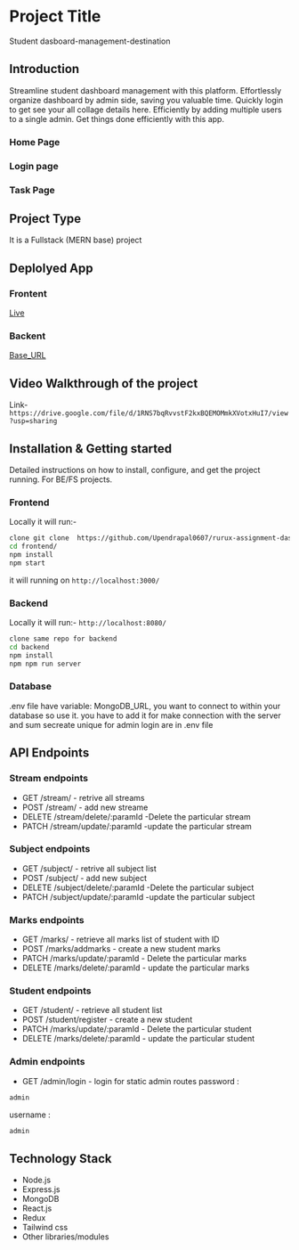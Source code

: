 # Project Title
  Student dasboard-management-destination
## Introduction
Streamline student dashboard management with this platform. Effortlessly organize dashboard by admin side, saving you valuable time. Quickly login to get see your all collage details here. Efficiently by adding multiple users to a single admin. Get things done efficiently with this app.
### Home Page 

### Login page

### Task Page 


## Project Type
It is a Fullstack (MERN base) project
## Deplolyed App
### Frontent
 [Live](https://663f063bbcb7cea66f800c82--lustrous-centaur-7692ce.netlify.app/)

### Backent
 [Base_URL](https://rurux-university-dashboard-backend.vercel.app/)

## Video Walkthrough of the project

   Link- `https://drive.google.com/file/d/1RNS7bqRvvstF2kxBQEMOMmkXVotxHuI7/view?usp=sharing`

## Installation & Getting started
Detailed instructions on how to install, configure, and get the project running. For BE/FS projects.
### Frontend
Locally it will run:-
```bash
clone git clone  https://github.com/Upendrapal0607/rurux-assignment-dashboard.git
cd frontend/
npm install
npm start
```
it will running on `http://localhost:3000/`

### Backend
Locally it will run:- `http://localhost:8080/`
```bash
clone same repo for backend
cd backend
npm install
npm npm run server
```
### Database
.env file have variable:
MongoDB_URL, you want to connect to within your database so use it.
you have to add it for make connection with the server
and sum secreate unique for admin login are in .env file


## API Endpoints
### Stream endpoints
- GET /stream/ - retrive all streams
- POST /stream/ - add new streame
- DELETE /stream/delete/:paramId -Delete the particular stream
- PATCH /stream/update/:paramId -update the particular stream

### Subject endpoints

- GET /subject/ - retrive all subject list
- POST /subject/ - add new subject
- DELETE /subject/delete/:paramId -Delete the particular subject
- PATCH /subject/update/:paramId -update the particular subject

### Marks endpoints

- GET /marks/ - retrieve all marks list of student with ID
- POST /marks/addmarks - create a new student marks
- PATCH /marks/update/:paramId - Delete the particular marks
- DELETE /marks/delete/:paramId - update the particular marks

### Student endpoints
- GET /student/ - retrieve all student list
- POST /student/register - create a new student
- PATCH /marks/update/:paramId - Delete the particular student
- DELETE /marks/delete/:paramId - update the particular student


### Admin endpoints
- GET /admin/login - login for static admin routes
  password :
 ```bash
admin
```
username :
 ```bash
admin
```


## Technology Stack
- Node.js
- Express.js
- MongoDB
- React.js
- Redux
- Tailwind css
- Other libraries/modules
